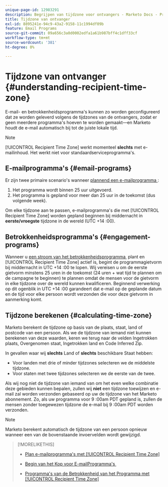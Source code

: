 ```yaml
---
unique-page-id: 12983291
description: Begrijpen van tijdzone voor ontvangers - Marketo Docs - Productdocumentatie
title: Tijdzone van ontvanger
exl-id: 8895241e-94c9-43a2-9158-11c1994df09b
feature: Email Programs
source-git-commit: 09a656c3a0d0002edfa1a61b987bff4c1dff33cf
workflow-type: tm+mt
source-wordcount: '381'
ht-degree: 0%

---
```


# Tijdzone van ontvanger {#understanding-recipient-time-zone}

E-mail- en betrokkenheidsprogramma&#39;s kunnen zo worden geconfigureerd dat ze worden geleverd volgens de tijdzones van de ontvangers, zodat er geen meerdere programma&#39;s hoeven te worden gemaakt—en Marketo houdt de e-mail automatisch bij tot de juiste lokale tijd.

>[!NOTE]
>
>[!UICONTROL Recipient Time Zone] werkt momenteel **slechts** met e-mailinhoud. Het werkt niet voor standaardserviceprogramma&#39;s.

## E-mailprogramma&#39;s {#email-programs}

Er zijn twee primaire scenario&#39;s wanneer [&#x200B; plannend een e-mailprogramma &#x200B;](/help/marketo/product-docs/email-marketing/email-programs/email-program-actions/scheduling-with-recipient-time-zone/schedule-email-programs-with-recipient-time-zone.md):

1. Het programma wordt binnen 25 uur uitgevoerd.
1. Het programma is gepland voor meer dan 25 uur in de toekomst (dus volgende week).

Om elke tijdzone aan te passen, e-mailprogramma&#39;s die met [!UICONTROL Recipient Time Zone] worden gepland beginnen bij middernacht in **eerste/vroegste** tijdzone in de wereld (UTC +14 :00).

## Betrokkenheidsprogramma&#39;s {#engagement-programs}

Wanneer u [&#x200B; een stroom van het betrokkenheidsprogramma &#x200B;](/help/marketo/product-docs/email-marketing/drip-nurturing/engagement-program-streams/set-stream-cadence/schedule-engagement-programs-with-recipient-time-zone.md) plant en [!UICONTROL Recipient Time Zone] actief is, begint de programmagietvorm bij middernacht in UTC +14 :00 te lopen. Wij vereisen u om de eerste gietvorm minstens 25 uren in de toekomst (24 uren + wat tijd te plannen om de campagne te beginnen) te plannen omdat de mensen voor de gietvorm in elke tijdzone over de wereld kunnen kwalificeren. Beginnend verwerking op dit ogenblik in UTC +14 :00 garandeert dat e-mail op de geplande datum en de tijd voor elke persoon wordt verzonden die voor deze gietvorm in aanmerking komt.

## Tijdzone berekenen {#calculating-time-zone}

Marketo berekent de tijdzone op basis van de plaats, staat, land of postcode van een persoon. Als we de tijdzone van iemand niet kunnen berekenen van deze waarden, keren we terug naar de velden Ingetrokken plaats, Overgenomen staat, Ingetrokken land en Code Inferred Zip.

In gevallen waar wij **slechts** Land of **slechts** beschikbare Staat hebben:

* Voor landen met drie of minder tijdzones selecteren we de middelste tijdzone.
* Voor staten met twee tijdzones selecteren we de eerste van de twee.

Als wij nog niet de tijdzone van iemand van om het even welke combinatie deze gebieden kunnen bepalen, zullen wij **niet** een tijdzone toewijzen en e-mail zal worden verzonden gebaseerd op uw de tijdzone van het Marketo abonnement. Zo, als uw programma voor 9 :00am PDT gepland is, zullen de mensen zonder toegewezen tijdzone de e-mail bij 9 :00am PDT worden verzonden.

>[!NOTE]
>
>Marketo berekent automatisch de tijdzone van een persoon opnieuw wanneer een van de bovenstaande invoervelden wordt gewijzigd.

>[!MORELIKETHIS]
>
>* [&#x200B; Plan e-mailprogramma&#39;s met [!UICONTROL Recipient Time Zone]](/help/marketo/product-docs/email-marketing/email-programs/email-program-actions/scheduling-with-recipient-time-zone/schedule-email-programs-with-recipient-time-zone.md)
>* [&#x200B; Begin van het Kop voor E-mailProgramma&#39;s &#x200B;](/help/marketo/product-docs/email-marketing/email-programs/email-program-actions/head-start-for-email-programs.md)
>
>* [&#x200B; Programma&#39;s van de Betrokkenheid van het Programma met [!UICONTROL Recipient Time Zone]](/help/marketo/product-docs/email-marketing/drip-nurturing/engagement-program-streams/set-stream-cadence/schedule-engagement-programs-with-recipient-time-zone.md)

